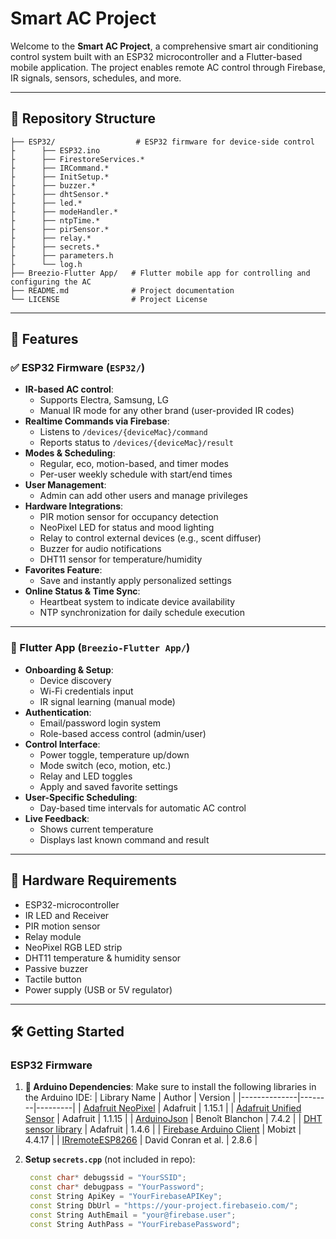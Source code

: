 # Smart AC Project

Welcome to the **Smart AC Project**, a comprehensive smart air conditioning control system built with an ESP32 microcontroller and a Flutter-based mobile application. The project enables remote AC control through Firebase, IR signals, sensors, schedules, and more.

---

## 📁 Repository Structure
```
├── ESP32/                  # ESP32 firmware for device-side control
├      ├── ESP32.ino
├      ├── FirestoreServices.*
├      ├── IRCommand.*
├      ├── InitSetup.*
├      ├── buzzer.*
├      ├── dhtSensor.*
├      ├── led.*
├      ├── modeHandler.*
├      ├── ntpTime.*
├      ├── pirSensor.*
├      ├── relay.*
├      ├── secrets.*
├      ├── parameters.h
├      └── log.h
├── Breezio-Flutter App/   # Flutter mobile app for controlling and configuring the AC  
├── README.md              # Project documentation
└── LICENSE                # Project License

```

---

## 🚀 Features

### ✅ ESP32 Firmware (`ESP32/`)
- **IR-based AC control**:
  - Supports Electra, Samsung, LG
  - Manual IR mode for any other brand (user-provided IR codes)
- **Realtime Commands via Firebase**:
  - Listens to `/devices/{deviceMac}/command`
  - Reports status to `/devices/{deviceMac}/result`
- **Modes & Scheduling**:
  - Regular, eco, motion-based, and timer modes
  - Per-user weekly schedule with start/end times
- **User Management**:
  - Admin can add other users and manage privileges
- **Hardware Integrations**:
  - PIR motion sensor for occupancy detection
  - NeoPixel LED for status and mood lighting
  - Relay to control external devices (e.g., scent diffuser)
  - Buzzer for audio notifications
  - DHT11 sensor for temperature/humidity
- **Favorites Feature**:
  - Save and instantly apply personalized settings
- **Online Status & Time Sync**:
  - Heartbeat system to indicate device availability
  - NTP synchronization for daily schedule execution

---

### 📱 Flutter App (`Breezio-Flutter App/`)
- **Onboarding & Setup**:
  - Device discovery
  - Wi-Fi credentials input
  - IR signal learning (manual mode)
- **Authentication**:
  - Email/password login system
  - Role-based access control (admin/user)
- **Control Interface**:
  - Power toggle, temperature up/down
  - Mode switch (eco, motion, etc.)
  - Relay and LED toggles
  - Apply and saved favorite settings
- **User-Specific Scheduling**:
  - Day-based time intervals for automatic AC control
- **Live Feedback**:
  - Shows current temperature
  - Displays last known command and result

---

## 🔧 Hardware Requirements

- ESP32-microcontroller
- IR LED and Receiver
- PIR motion sensor
- Relay module
- NeoPixel RGB LED strip
- DHT11 temperature & humidity sensor
- Passive buzzer
- Tactile button
- Power supply (USB or 5V regulator)

---

## 🛠️ Getting Started

### ESP32 Firmware

1. **🧰 Arduino Dependencies**:
    Make sure to install the following libraries in the Arduino IDE:
    | Library Name | Author | Version |
    |--------------|--------|---------|
    | [Adafruit NeoPixel](https://github.com/adafruit/Adafruit_NeoPixel) | Adafruit | 1.15.1 |
    | [Adafruit Unified Sensor](https://github.com/adafruit/Adafruit_Sensor) | Adafruit | 1.1.15 |
    | [ArduinoJson](https://arduinojson.org/) | Benoît Blanchon | 7.4.2 |
    | [DHT sensor library](https://github.com/adafruit/DHT-sensor-library) | Adafruit | 1.4.6 |
    | [Firebase Arduino Client](https://github.com/mobizt/Firebase-ESP-Client) | Mobizt | 4.4.17 |
    | [IRremoteESP8266](https://github.com/crankyoldgit/IRremoteESP8266) | David Conran et al. | 2.8.6 |


2. **Setup `secrets.cpp`** (not included in repo):
   ```cpp
    const char* debugssid = "YourSSID";
    const char* debugpass = "YourPassword";
    const String ApiKey = "YourFirebaseAPIKey";
    const String DbUrl = "https://your-project.firebaseio.com/";
    const String AuthEmail = "your@firebase.user";
    const String AuthPass = "YourFirebasePassword";

